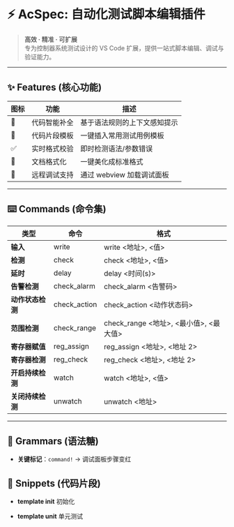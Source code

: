 # ⚡️ AcSpec: 自动化测试脚本编辑插件

> **高效 · 精准 · 可扩展**  
> 专为控制器系统测试设计的 VS Code 扩展，提供一站式脚本编辑、调试与验证能力。

---

## ✨ Features (核心功能)

| 图标 | 功能         | 描述                         |
| ---- | ------------ | ---------------------------- |
| 🧩   | 代码智能补全 | 基于语法规则的上下文感知提示 |
| 🧪   | 代码片段模板 | 一键插入常用测试用例模板     |
| ✅   | 实时格式校验 | 即时检测语法/参数错误        |
| 📄   | 文档格式化   | 一键美化成标准格式           |
| 🔧   | 远程调试支持 | 通过 webview 加载调试面板    |

---

## ⌨️ Commands (命令集)

| 类型             | 命令         | 格式                                   |
| ---------------- | ------------ | -------------------------------------- |
| **输入**         | write        | write <地址>, <值>                     |
| **检测**         | check        | check <地址>, <值>                     |
| **延时**         | delay        | delay <时间(s)>                        |
| **告警检测**     | check_alarm  | check_alarm <告警码>                   |
| **动作状态检测** | check_action | check_action <动作状态码>              |
| **范围检测**     | check_range  | check_range <地址>, <最小值>, <最大值> |
| **寄存器赋值**   | reg_assign   | reg_assign <地址>, <地址 2>            |
| **寄存器检测**   | reg_check    | reg_check <地址>, <地址 2>             |
| **开启持续检测** | watch        | watch <地址>, <值>                     |
| **关闭持续检测** | unwatch      | unwatch <地址>                         |

---

## 🎉 Grammars (语法糖)

- **关键标记**：`command!` → 调试面板步骤变红

## 🎄 Snippets (代码片段)

- **template init** 初始化

- **template unit** 单元测试
